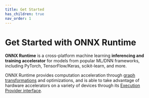 ```yaml
---
title: Get Started
has_children: true
nav_order: 1
---
```

# Get Started with ONNX Runtime

**ONNX Runtime** is a cross-platform machine learning **inferencing and training accelerator** for models from popular ML/DNN frameworks, including PyTorch, TensorFlow/Keras, scikit-learn, and more.

ONNX Runtime provides computation acceleration through [graph transformations](./resources/graph-optimizations.html) and optimizations, and is able to take advantage of hardware accelerators on a variety of devices through its [Execution Provider interface](./reference/execution-providers).